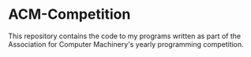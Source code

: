 # ACM-Competition
This repository contains the code to my programs written as part of the Association for Computer Machinery's yearly programming competition.

